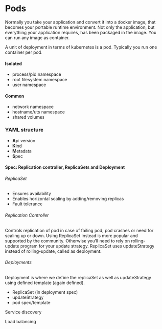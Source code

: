 # Pods

Normally you take your application and convert it into a docker image, that becomes your portable runtime environment. Not only the application, but everything your application requires, has been packaged in the image. You can run any image as container.

A unit of deployment in terms of kubernetes is a pod. Typically you run one container per pod.

#### Isolated

* process/pid namespace
* root filesystem namespace
* user namespace

#### Common

* network namespace
* hostname/uts namespace
* shared volumes

### YAML structure

* **A**pi version
* **K**ind
* **M**etadata
* **S**pec

#### Spec: Replication controller, ReplicaSets and Deployment

###### ReplicaSet

* Ensures availability
* Enables horizontal scaling by adding/removing replicas
* Fault tolerance

###### Replication Controller

Controls replication of pod in case of failing pod, pod crashes or need for scaling up or down. Using ReplicaSet instead is more popular and supported by the community. Otherwise you'll need to rely on rolling-update program for your update strategy. ReplicaSet uses updateStrategy instead of rolling-update, called as deployment.

###### Deployments

Deployment is where we define the replicaSet as well as updateStrategy using defined template \(again defined\).

* ReplicaSet \(in deployment spec\)
* updateStrategy
* pod spec/template

Service discovery

Load balancing



